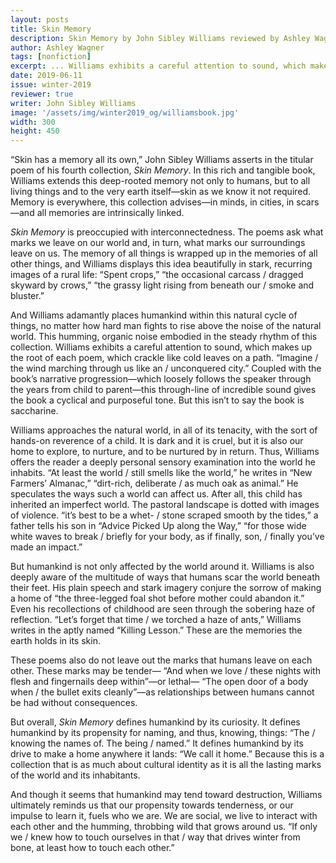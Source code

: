 ```yaml
---
layout: posts
title: Skin Memory
description: Skin Memory by John Sibley Williams reviewed by Ashley Wagner.
author: Ashley Wagner
tags: [nonfiction]
excerpt: ... Williams exhibits a careful attention to sound, which makes up the root of each poem, which crackle like cold leaves on a path ...
date: 2019-06-11
issue: winter-2019
reviewer: true
writer: John Sibley Williams
image: '/assets/img/winter2019_og/williamsbook.jpg'
width: 300
height: 450
---
```


“Skin has a memory all its own,” John Sibley Williams asserts in the
titular poem of his fourth collection, *Skin Memory*. In this rich and
tangible book, Williams extends this deep-rooted memory not only to
humans, but to all living things and to the very earth itself—skin as we
know it not required. Memory is everywhere, this collection advises—in
minds, in cities, in scars—and all memories are intrinsically linked.

*Skin Memory* is preoccupied with interconnectedness. The poems ask what
marks we leave on our world and, in turn, what marks our surroundings
leave on us. The memory of all things is wrapped up in the memories of
all other things, and Williams displays this idea beautifully in stark,
recurring images of a rural life: “Spent crops,” “the occasional carcass
/ dragged skyward by crows,” “the grassy light rising from beneath our /
smoke and bluster.”

And Williams adamantly places humankind within this natural cycle of
things, no matter how hard man fights to rise above the noise of the
natural world. This humming, organic noise embodied in the steady rhythm
of this collection. Williams exhibits a careful attention to sound,
which makes up the root of each poem, which crackle like cold leaves on
a path. “Imagine / the wind marching through us like an / unconquered
city.” Coupled with the book’s narrative progression—which loosely
follows the speaker through the years from child to parent—this
through-line of incredible sound gives the book a cyclical and
purposeful tone. But this isn’t to say the book is saccharine.

Williams approaches the natural world, in all of its tenacity, with the
sort of hands-on reverence of a child. It is dark and it is cruel, but
it is also our home to explore, to nurture, and to be nurtured by in
return. Thus, Williams offers the reader a deeply personal sensory
examination into the world he inhabits. “At least the world / still
smells like the world,” he writes in “New Farmers’ Almanac,” “dirt-rich,
deliberate / as much oak as animal.” He speculates the ways such a world
can affect us. After all, this child has inherited an imperfect world.
The pastoral landscape is dotted with images of violence. “it’s best to
be a whet- / stone scraped smooth by the tides,” a father tells his son
in “Advice Picked Up along the Way,” “for those wide white waves to
break / briefly for your body, as if finally, son, / finally you’ve made
an impact.”

But humankind is not only affected by the world around it. Williams is
also deeply aware of the multitude of ways that humans scar the world
beneath their feet. His plain speech and stark imagery conjure the
sorrow of making a home of “the three-legged foal shot before mother
could abandon it.” Even his recollections of childhood are seen through
the sobering haze of reflection. “Let’s forget that time / we torched a
haze of ants,” Williams writes in the aptly named “Killing Lesson.”
These are the memories the earth holds in its skin.

These poems also do not leave out the marks that humans leave on each
other. These marks may be tender— “And when we love / these nights with
flesh and fingernails deep within”—or lethal— “The open door of a body
when / the bullet exits cleanly”—as relationships between humans cannot
be had without consequences.

But overall, *Skin Memory* defines humankind by its curiosity. It
defines humankind by its propensity for naming, and thus, knowing,
things: “The / knowing the names of. The being / named.” It defines
humankind by its drive to make a home anywhere it lands: “We call it
home.” Because this is a collection that is as much about cultural
identity as it is all the lasting marks of the world and its
inhabitants.

And though it seems that humankind may tend toward destruction, Williams
ultimately reminds us that our propensity towards tenderness, or our
impulse to learn it, fuels who we are. We are social, we live to
interact with each other and the humming, throbbing wild that grows
around us. “If only we / knew how to touch ourselves in that / way that
drives winter from bone, at least how to touch each other.”
